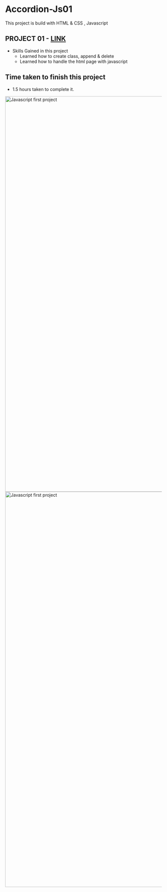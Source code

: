 # Accordion-Js01
This project is build with HTML &amp; CSS , Javascript


## PROJECT 01 - [LINK ](https://vishwajs-01.netlify.app/)

-   Skills Gained in this project
    -   Learned how to create class, append & delete
    -  Learned how to handle the html page with javascript

## Time taken to finish this project

-   1.5 hours taken to complete it.

<img width="1266" alt="Javascript first project" src="https://github.com/vishwanathkarka/Accordion-Js01/assets/86046138/09f4594e-2620-480f-ab67-341c9a0ddd14">
<img width="1266" alt="Javascript first project" src="https://github.com/vishwanathkarka/Accordion-Js01/assets/86046138/ddcf104c-68b2-495b-ab70-17d0378890e3">
